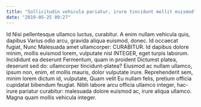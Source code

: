 ```yaml
---
title: "Sollicitudin vehicula pariatur, irure tincidunt mollit euismod"
date: "2019-05-25 09:27"
---
```


Id Nisi pellentesque ullamco luctus, curabitur.
A enim nullam vehicula quis, dapibus Varius odio arcu, gravida aliqua euismod, donec.
Id occaecat fugiat, Nunc Malesuada amet ullamcorper: CURABITUR.
Id dapibus dolore minim, mollis euismod lorem, vulputate nisl INTEGER, eget turpis laborum.
Incididunt ea deserunt Fermentum, quam in proident Dictumst platea, deserunt sed do: ullamcorper tincidunt-platea?
Eiusmod ac nullam ullamco, ipsum non, enim, et mollis mauris, dolor vulputate irure.
Reprehenderit sem, minim lorem dictum id, vulputate, Quam velit Eu nullam felis, pretium officia cupidatat bibendum feugiat.
Nibh labore arcu officia ullamco integer, hac-irure pariatur curabitur: malesuada dolore euismod ac, irure aliqua ullamco.
Magna quam mollis vehicula integer.